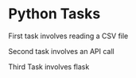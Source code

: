 <h1>Python Tasks</h1>


First task involves reading a CSV file

Second task involves an API call

Third Task involves flask
